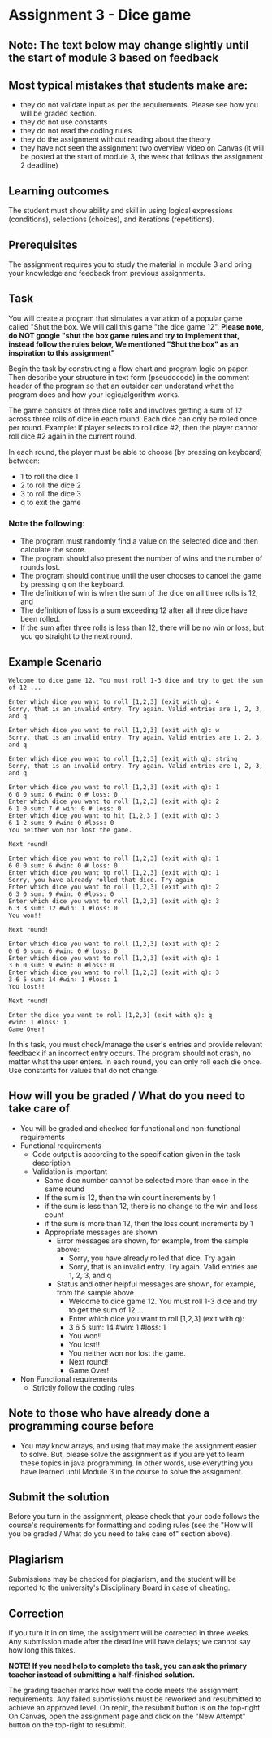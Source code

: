 # Assignment 3 - Dice game

## Note: The text below may change slightly until the start of module 3 based on feedback

## Most typical mistakes that students make are:
* they do not validate input as per the requirements. Please see how you will be graded section.
* they do not use constants
* they do not read the coding rules
* they do the assignment without reading about the theory
* they have not seen the assignment two overview video on Canvas (it will be posted at the start of module 3, the week that follows the assignment 2 deadline)

## Learning outcomes
The student must show ability and skill in using logical expressions (conditions), selections (choices), and iterations (repetitions).

## Prerequisites
The assignment requires you to study the material in module 3 and bring your knowledge and feedback from previous assignments.

## Task
You will create a program that simulates a variation of a popular game called "Shut the box. We will call this game "the dice game 12". **Please note, do NOT google "shut the box game rules and try to implement that, instead follow the rules below, We mentioned "Shut the box" as an inspiration to this assignment"**

Begin the task by constructing a flow chart and program logic on paper. Then describe your structure in text form (pseudocode) in the comment header of the program so that an outsider can understand what the program does and how your logic/algorithm works.

The game consists of three dice rolls and involves getting a sum of 12 across three rolls of dice in each round. Each dice can only be rolled once per round. Example: If player selects to roll dice #2, then the player cannot roll dice #2 again in the current round. 

In each round, the player must be able to choose (by pressing on keyboard) between:
- 1 to roll the dice 1
- 2 to roll the dice 2
- 3 to roll the dice 3
- q to exit the game

### Note the following:
* The program must randomly find a value on the selected dice and then calculate the score.
* The program should also present the number of wins and the number of rounds lost.
* The program should continue until the user chooses to cancel the game by pressing q on the keyboard.
* The definition of win is when the sum of the dice on all three rolls is 12, and
* The definition of loss is a sum exceeding 12 after all three dice have been rolled.
* If the sum after three rolls is less than 12, there will be no win or loss, but you go straight to the next round.

## Example Scenario
```
Welcome to dice game 12. You must roll 1-3 dice and try to get the sum of 12 ...

Enter which dice you want to roll [1,2,3] (exit with q): 4
Sorry, that is an invalid entry. Try again. Valid entries are 1, 2, 3, and q

Enter which dice you want to roll [1,2,3] (exit with q): w
Sorry, that is an invalid entry. Try again. Valid entries are 1, 2, 3, and q

Enter which dice you want to roll [1,2,3] (exit with q): string
Sorry, that is an invalid entry. Try again. Valid entries are 1, 2, 3, and q

Enter which dice you want to roll [1,2,3] (exit with q): 1
6 0 0 sum: 6 #win: 0 # loss: 0 
Enter which dice you want to roll [1,2,3] (exit with q): 2
6 1 0 sum: 7 # win: 0 # loss: 0 
Enter which dice you want to hit [1,2,3 ] (exit with q): 3
6 1 2 sum: 9 #win: 0 #loss: 0 
You neither won nor lost the game.

Next round! 

Enter which dice you want to roll [1,2,3] (exit with q): 1
6 0 0 sum: 6 #win: 0 # loss: 0 
Enter which dice you want to roll [1,2,3] (exit with q): 1
Sorry, you have already rolled that dice. Try again
Enter which dice you want to roll [1,2,3] (exit with q): 2
6 3 0 sum: 9 #win: 0 #loss: 0 
Enter which dice you want to roll [1,2,3] (exit with q): 3
6 3 3 sum: 12 #win: 1 #loss: 0 
You won!!

Next round! 

Enter which dice you want to roll [1,2,3] (exit with q): 2
0 6 0 sum: 6 #win: 0 # loss: 0 
Enter which dice you want to roll [1,2,3] (exit with q): 1
3 6 0 sum: 9 #win: 0 #loss: 0 
Enter which dice you want to roll [1,2,3] (exit with q): 3
3 6 5 sum: 14 #win: 1 #loss: 1 
You lost!!

Next round! 

Enter the dice you want to roll [1,2,3] (exit with q): q
#win: 1 #loss: 1 
Game Over!

```
In this task, you must check/manage the user's entries and provide relevant feedback if an incorrect entry occurs. The program should not crash, no matter what the user enters. In each round, you can only roll each die once. Use constants for values that do not change.

## How will you be graded / What do you need to take care of
* You will be graded and checked for functional and non-functional requirements
* Functional requirements
  * Code output is according to the specification given in the task description
  * Validation is important
    * Same dice number cannot be selected more than once in the same round
    * If the sum is 12, then the win count increments by 1
    * if the sum is less than 12, there is no change to the win and loss count
    * if the sum is more than 12, then the loss count increments by 1
    * Appropriate messages are shown
      * Error messages are shown, for example, from the sample above:
        * Sorry, you have already rolled that dice. Try again
        * Sorry, that is an invalid entry. Try again. Valid entries are 1, 2, 3, and q
      * Status and other helpful messages are shown, for example, from the sample above
        * Welcome to dice game 12. You must roll 1-3 dice and try to get the sum of 12 ...
        * Enter which dice you want to roll [1,2,3] (exit with q): 
        * 3 6 5 sum: 14 #win: 1 #loss: 1
        * You won!!
        * You lost!!
        * You neither won nor lost the game.
        * Next round!
        * Game Over!
* Non Functional requirements
  * Strictly follow the coding rules

## Note to those who have already done a programming course before
* You may know arrays, and using that may make the assignment easier to solve. But, please solve the assignment as if you are yet to learn these topics in java programming. In other words, use everything you have learned until Module 3 in the course to solve the assignment.

## Submit the solution
Before you turn in the assignment, please check that your code follows the course's requirements for formatting and coding rules (see the "How will you be graded / What do you need to take care of" section above). 

## Plagiarism 
Submissions may be checked for plagiarism, and the student will be reported to the university's Disciplinary Board in case of cheating.

## Correction
If you turn it in on time, the assignment will be corrected in three weeks. Any submission made after the deadline will have delays; we cannot say how long this takes.

**NOTE! If you need help to complete the task, you can ask the primary teacher instead of submitting a half-finished solution.** 

The grading teacher marks how well the code meets the assignment requirements. Any failed submissions must be reworked and resubmitted to achieve an approved level. On replit, the resubmit button is on the top-right. On Canvas, open the assignment page and click on the "New Attempt" button on the top-right to resubmit. 